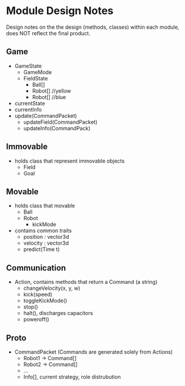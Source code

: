Module Design Notes
===================

Design notes on the the design (methods, classes) within each module, does NOT reflect the final product.

Game
----
+ GameState
	+ GameMode
	+ FieldState
		+ Ball[]
		+ Robot[]	//yellow
		+ Robot[]	//blue
+ currentState
+ currentInfo
+ update(CommandPacket)
	+ updateField(CommandPacket)
	+ updateInfo(CommandPack)
		
Immovable
---------
+ holds class that represent immovable objects
	+ Field
	+ Goal

Movable
-------
+ holds class that movable
	+ Ball
	+ Robot
		+ kickMode
+ contains common traits
	+ position : vector3d
	+ velocity : vector3d
	+ predict(Time t)

Communication
-------------
+ Action, contains methods that return a Command (a string)
	+ changeVelocity(x, y, w)
	+ kick(speed)
	+ toggleKickMode()
	+ stop()
	+ halt(), discharges capacitors
	+ poweroff()

Proto
-----
+ CommandPacket (Commands are generated solely from Actions)
	+ Robot1 -> Command[]
	+ Robot2 -> Command[]
	+ ...
	+ Info[], current strategy, role distrubution
	
